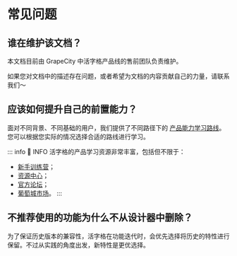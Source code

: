 <script setup>
import { VPTeamMembers } from 'vitepress/theme'

const members = [
  {
    avatar: '../avatar-gerald.jpeg',
    name: 'Gerald Zhang',
    title: 'Creator',
  },
	{
    avatar: '../avatar-eric.png',
    name: 'Eric Liang',
    title: 'Developer',
  },
	{
    avatar: '../avatar-jack.png',
    name: 'Jack Cheng',
    title: 'Developer',
  },
	{
    avatar: '../avatar-joseph.png',
    name: 'Joseph Wang',
    title: 'Developer',
  }
]
</script>

# 常见问题

## 谁在维护该文档？

本文档目前由 GrapeCity 中活字格产品线的售前团队负责维护。

<VPTeamMembers size="small" :members="members" />

如果您对文档中的描述存在问题，或者希望为文档的内容贡献自己的力量，请联系我们～



## 应该如何提升自己的前置能力？

面对不同背景、不同基础的用户，我们提供了不同路径下的 [产品能力学习路线](https://www.grapecity.com.cn/solutions/huozige/learningplan)。您可以根据您实际的情况选择合适的路线进行学习。

::: info 📍 INFO
活字格的产品学习资源非常丰富，包括但不限于：
- [新手训练营](https://www.grapecity.com.cn/solutions/huozige/xunlianying)；
- [资源中心](https://www.grapecity.com.cn/solutions/huozige/help#resources)；
- [官方论坛](https://gcdn.grapecity.com.cn/forum.php?mod=forumdisplay&fid=194)；
- [葡萄城市场](https://marketplace.grapecity.com.cn/huozige_home)。
:::

## 不推荐使用的功能为什么不从设计器中删除？

为了保证历史版本的兼容性，活字格在功能迭代时，会优先选择将历史的特性进行保留。不过从实践的角度出发，新特性是更优选择。

